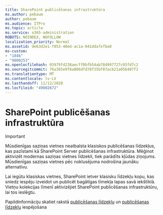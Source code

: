 ```yaml
---
title: SharePoint publicēšanas infrastruktūra
ms.author: pebaum
author: pebaum
ms.audience: ITPro
ms.topic: article
ms.service: o365-administration
ROBOTS: NOINDEX, NOFOLLOW
localization_priority: Normal
ms.assetid: de63d2e1-f053-40ed-ac1a-041ddafefba0
ms-custom:
- "1846"
- "9000253"
ms.openlocfilehash: 03979fd238aecff0bfb54ab784997727c03fd7c2
ms.sourcegitcommit: 76a385e9f8a806dfd70f35bf87acb21a056407f2
ms.translationtype: MT
ms.contentlocale: lv-LV
ms.lasthandoff: 11/12/2020
ms.locfileid: "49002672"
---
```

# <a name="sharepoint-publishing-infrastructure"></a>SharePoint publicēšanas infrastruktūra

> [!IMPORTANT]
> Mūsdienīgas saziņas vietnes neatbalsta klasiskos publicēšanas līdzekļus, kas pazīstami kā SharePoint Server publicēšanas infrastruktūra. Mēģinot aktivizēt modernas saziņas vietnes līdzekli, tiek parādīts kļūdas ziņojums. Mūsdienīgas saziņas vietnes pēc noklusējuma nodrošina jaunāku alternatīvu.

Lai iegūtu klasiskas vietnes, SharePoint ietver klasisku līdzekļu kopu, kas sniedz iespēju izveidot un publicēt bagātīgas tīmekļa lapas savā iekštīklā. Vietņu kolekcijas līmenī aktivizējiet SharePoint publicēšanas infrastruktūru, lai tos ieslēgtu.

Papildinformāciju skatiet rakstā [publicēšanas līdzekļu](https://support.office.com/article/Enable-publishing-features-479677A6-8B33-4AC7-907D-071C1C7E4518) un [publicēšanas līdzekļu](https://support.office.com/article/Features-enabled-in-a-SharePoint-Online-publishing-site-3AB3810C-3C2C-4361-9D0E-0CBE666EA0B0?wt.mc_id=O365_Portal_MMaven#__toc336865553) iespējošana
